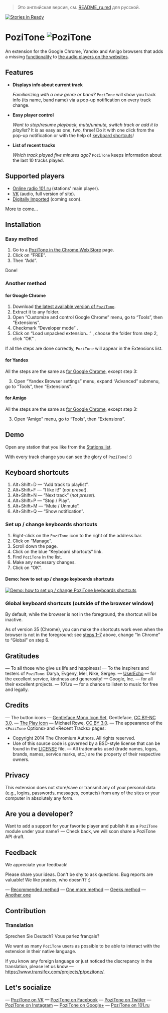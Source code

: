 > Это английская версия, см. [README_ru.md](README_ru.md) для русской.

[![Stories in Ready](https://badge.waffle.io/poziworld/pozitone.png?label=ready&title=Ready)](http://waffle.io/poziworld/pozitone)

PoziTone ![PoziTone](/img/pozitone-icon-48.png)
=======

An extension for the Google Chrome, Yandex and Amigo browsers that adds a missing [functionality](#features) to [the audio players on the websites](#supported-players).


Features
--------

*	**Displays info about current track**

	_Familiarizing with a new genre or band?_
	`PoziTone` will show you track info (its name, band name) via a pop-up notification on every track change.

*	**Easy player control**

	_Want to stop/resume playback, mute/unmute, switch track or add it to playlist?_
	It is as easy as one, two, three! Do it with one click from the pop-up notification or with the help of [keyboard shortcuts](#keyboard-shortcuts)!

*	**List of recent tracks**

	_Which track played five minutes ago?_
	`PoziTone` keeps information about the last 10 tracks played.


Supported players
--------

* [Online radio 101.ru](http://101.ru) (stations' main player).
* [VK](https://vk.com) (audio, full version of site).
* [Digitally Imported](http://www.di.fm) (coming soon).

More to come...


Installation
--------
### Easy method

1. Go to a [PoziTone in the Chrome Web Store](https://chrome.google.com/webstore/detail/pozitone/bdglbogiolkffcmojmmkipgnpkfipijm/details?hl=en) page.
2. Click on “FREE”.
3. Then “Add”.

Done!


### Another method

#### for Google Chrome

1. Download [the latest available version of `PoziTone`](https://github.com/poziworld/pozitone/archive/develop.zip).
2. Extract it to any folder.
3. Open “Customize and control Google Chrome” menu, go to “Tools”, then “Extensions”.
4. Checkmark “Developer mode” .
5. Click on “Load unpacked extension...” , choose the folder from step 2, click “OK” .

If all the steps are done correctly, `PoziTone` will appear in the Extensions list.


#### for Yandex

All the steps are the same as [for Google Chrome](#for-google-chrome), except step 3:

   3\. Open “Yandex Browser settings” menu, expand “Advanced” submenu, go to “Tools”, then “Extensions”.


#### for Amigo

All the steps are the same as [for Google Chrome](#for-google-chrome), except step 3:

   3\. Open “Amigo” menu, go to “Tools”, then “Extensions”.


Demo
--------

Open any station that you like from the [Stations list](http://101.ru/?an=port_allchannels).

With every track change you can see the glory of `PoziTone`! :)


Keyboard shortcuts
--------

1. Alt+Shift+D — “Add track to playlist”.
2. Alt+Shift+F — “I like it!” (_not preset_).
3. Alt+Shift+N — “Next track” (_not preset_).
4. Alt+Shift+P — “Stop / Play”.
5. Alt+Shift+M — “Mute / Unmute”.
6. Alt+Shift+Q — “Show notification”.

### Set up / change keyboards shortcuts

1. Right-click on the `PoziTone` icon to the right of the address bar.
2. Click on “Manage”.
3. Scroll down the page.
4. Click on the blue “Keyboard shortcuts” link.
5. Find `PoziTone` in the list.
6. Make any necessary changes.
7. Click on “OK”.

#### Demo: how to set up / change keyboards shortcuts

[![Demo: how to set up / change PoziTone keyboards shortcuts](https://cloud.githubusercontent.com/assets/8120840/3534655/a7c7ce58-07ef-11e4-89a5-c7b52e92b943.png)](https://cloud.githubusercontent.com/assets/8120840/3534660/b7bfb960-07ef-11e4-9102-7d1aa1b25496.gif)

### Global keyboard shortcuts (outside of the browser window)

By default, while the browser is not in the foreground, the shortcut will be inactive.

As of version 35 (Chrome), you can make the shortcuts work even when the browser is not in the foreground: see [steps 1–7](#set-up--change-keyboards-shortcuts) above, change “In Chrome” to “Global” on step 6.


Gratitudes
--------

— To all those who give us life and happiness!
— To the inspirers and testers of `PoziTone`: Darya, Evgeny, Mel, Nike, Sergey.
— [UserEcho](https://userecho.com/?pcode=1014487) — for the excellent service, kindness and generosity!
— Google, Inc. — for all their excellent projects.
— 101.ru — for a chance to listen to music for free and legally.


Credits
--------

— The button icons — [Gentleface Mono Icon Set](http://gentleface.com/free_icon_set.html), Gentleface, [CC BY-NC 3.0](http://creativecommons.org/licenses/by-nc/3.0/).
— [The Play icon](http://thenounproject.com/term/play/5206/) — Michael Rowe, [CC BY 3.0](http://creativecommons.org/licenses/by/3.0/us/).
— The appearance of the «`PoziTone` Options» and «Recent Tracks» pages:
  * Copyright 2014 The Chromium Authors. All rights reserved.
  * Use of this source code is governed by a BSD-style license that can be found in the [LICENSE](http://src.chromium.org/viewvc/chrome/trunk/src/LICENSE) file.
— All trademarks used (trade names, logos, brands, names, service marks, etc.) are the property of their respective owners.


Privacy
--------

This extension does not store/save or transmit any of your personal data (e.g., logins, passwords, messages, contacts) from any of the sites or your computer in absolutely any form.


Are you a developer?
--------

Want to add a support for your favorite player and publish it as a `PoziTone` module under your name? — Check back, we will soon share a PoziTone API draft.


Feedback
--------

We appreciate your feedback! 

Please share your ideas. Don't be shy to ask questions. Bug reports are valuable! We like praises, who doesn't? :)

— [Recommended method](http://feedback.pozitone.com/?lang=en)
— [One more method](https://chrome.google.com/webstore/detail/pozitone/bdglbogiolkffcmojmmkipgnpkfipijm/reviews?hl=en)
— [Geeks method](https://github.com/poziworld/pozitone/issues)
— [Another one](mailto:feedback@pozitone.com)


Contribution
--------
### Translation

Sprechen Sie Deutsch? Vous parlez français?

We want as many `PoziTone` users as possible to be able to interact with the extension in their native language.

If you know any foreign language or just noticed the discrepancy in the translation, please let us know — https://www.transifex.com/projects/p/pozitone/.


Let's socialize
--------

— [PoziTone on VK](https://vk.com/PoziTone)
— [PoziTone on Facebook](http://fb.com/PoziTone)
— [PoziTone on Twitter](https://twitter.com/PoziTone)
— [PoziTone on Instagram](https://instagram.com/PoziTone)
— [PoziTone on Google+](https://google.com/+PoziTone)
— [PoziTone on 101.ru](https://101.ru/?an=User_Info&userId=709962)
